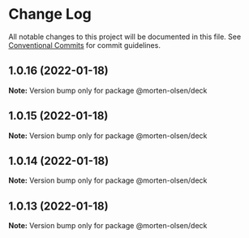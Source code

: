 # Change Log

All notable changes to this project will be documented in this file.
See [Conventional Commits](https://conventionalcommits.org) for commit guidelines.

## 1.0.16 (2022-01-18)

**Note:** Version bump only for package @morten-olsen/deck





## 1.0.15 (2022-01-18)

**Note:** Version bump only for package @morten-olsen/deck





## 1.0.14 (2022-01-18)

**Note:** Version bump only for package @morten-olsen/deck





## 1.0.13 (2022-01-18)

**Note:** Version bump only for package @morten-olsen/deck
